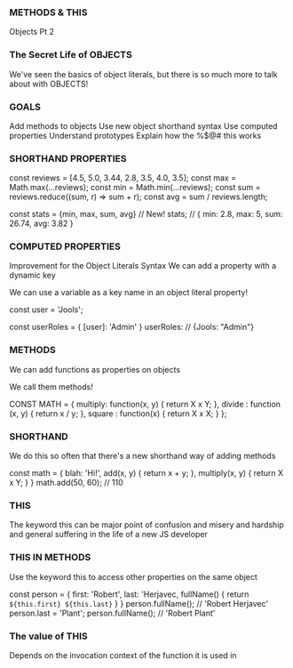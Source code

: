 ### METHODS & THIS

Objects Pt 2

### The Secret Life of OBJECTS

We've seen the basics of object literals, but there
is so much more to talk about with OBJECTS!

### GOALS

Add methods to objects
Use new object shorthand syntax
Use computed properties
Understand prototypes
Explain how the %$@# this works

### SHORTHAND PROPERTIES

const reviews = [4.5, 5.0, 3.44, 2.8, 3.5, 4.0, 3.5];
const max = Math.max(...reviews);
const min = Math.min(...reviews);
const sum = reviews.reduce((sum, r) => sum + r);
const avg = sum / reviews.length;

const stats = {min, max, sum, avg} // New!
stats; // { min: 2.8, max: 5, sum: 26.74, avg: 3.82 }

### COMPUTED PROPERTIES

Improvement for the Object Literals Syntax
We can add a property with a dynamic key

We can use a variable as a key name in an
object literal property!

const user = 'Jools';

const userRoles = {
[user]: 'Admin'
}
userRoles: // {Jools: "Admin"}

### METHODS

We can add functions as properties on objects

We call them methods!

CONST MATH = {
multiply: function(x, y) {
return X x Y;
},
divide : function (x, y) {
return x / y;
},
square : function(x) {
return X x X;
}
};

### SHORTHAND

We do this so often that there's a new
shorthand way of adding methods

const math = {
blah: 'Hi!',
add(x, y) {
return x + y;
},
multiply(x, y) {
return X x Y;
}
}
math.add(50, 60); // 110

### THIS

The keyword this can be major point of confusion
and misery and hardship and general suffering
in the life of a new JS developer

### THIS IN METHODS

Use the keyword this to access other
properties on the same object

const person = {
first: 'Robert',
last: 'Herjavec,
fullName() {
return `${this.first} ${this.last}`
}
}
person.fullName(); // 'Robert Herjavec'
person.last = 'Plant';
person.fullName(); // 'Robert Plant'

### The value of THIS

Depends on the invocation context of the function it is used in

###
